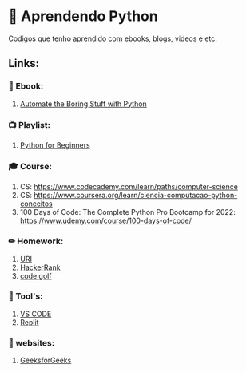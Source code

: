 # 🚀 Aprendendo Python

Codigos que tenho aprendido com ebooks, blogs, videos e etc.

## Links: 

### 📖 Ebook:
1. [Automate the Boring Stuff with Python](https://automatetheboringstuff.com/)

### 📺 Playlist:
1. [Python for Beginners](https://www.youtube.com/watch?v=jFCNu1-Xdsw&list=PLlrxD0HtieHhS8VzuMCfQD4uJ9yne1mE6)

### 🎓 Course:
1. CS: https://www.codecademy.com/learn/paths/computer-science
2. CS: https://www.coursera.org/learn/ciencia-computacao-python-conceitos
3. 100 Days of Code: The Complete Python Pro Bootcamp for 2022: https://www.udemy.com/course/100-days-of-code/

### ✏ Homework:
1. [URI](https://www.urionlinejudge.com.br/)
2. [HackerRank](https://www.hackerrank.com/)
3. [code golf](https://code.golf/)

### 🔨 Tool's:
1. [VS CODE](https://code.visualstudio.com)
2. [Replit](https://replit.com/)


### 🤖 websites:
1. [GeeksforGeeks](https://www.geeksforgeeks.org/python-programming-language/?ref=grb)
